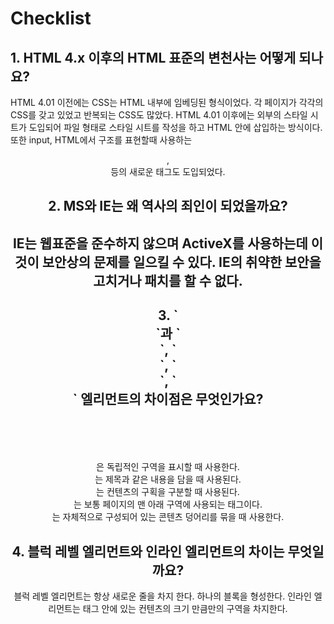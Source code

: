 <h1>Checklist</h1>

<h2>1. HTML 4.x 이후의 HTML 표준의 변천사는 어떻게 되나요?</h2>
<p>HTML 4.01 이전에는 CSS는 HTML 내부에 임베딩된 형식이었다. 각 페이지가 각각의 CSS를 갖고 있었고
반복되는 CSS도 많았다.
HTML 4.01 이후에는 외부의 스타일 시트가 도입되어 파일 형태로 스타일 시트를 작성을 하고 HTML 안에
삽입하는 방식이다.
또한 input, HTML에서 구조를 표현할때 사용하는 <header>, <footer>등의 새로운 태그도 도입되었다.</p>

<h2>2. MS와 IE는 왜 역사의 죄인이 되었을까요?<h2>
<p>IE는 웹표준을 준수하지 않으며 ActiveX를 사용하는데 이것이 보안상의 문제를 일으킬 수 있다.
IE의 취약한 보안을 고치거나 패치를 할 수 없다.</p>

<h2>3. `<section>`과 `<div>`, `<header>`, `<footer>`, `<article>` 엘리먼트의 차이점은 무엇인가요?</h2>
<p><section>은 독립적인 구역을 표시할 때 사용한다.
<header>는 제목과 같은 내용을 담을 때 사용된다.
<div>는 컨텐츠의 구획을 구분할 때 사용된다.
<footer>는 보통 페이지의 맨 아래 구역에 사용되는 태그이다.
<article>는 자체적으로 구성되어 있는 콘텐츠 덩어리를 묶을 때 사용한다.</p>

<h2>4. 블럭 레벨 엘리먼트와 인라인 엘리먼트의 차이는 무엇일까요?</h2>
<p>블럭 레벨 엘리먼트는 항상 새로운 줄을 차지 한다. 하나의 블록을 형성한다.
인라인 엘리먼트는 태그 안에 있는 컨텐츠의 크기 만큼만의 구역을 차지한다.</p>
